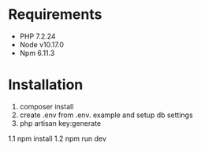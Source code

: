 

Requirements
============

* PHP 7.2.24
* Node v10.17.0
* Npm 6.11.3


Installation
============

1. composer install 
2. create .env from .env. example and setup db settings 
3. php artisan key:generate 

1.1 npm install
1.2 npm run dev